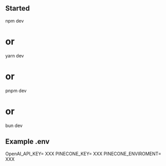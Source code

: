 
## Started

npm  dev
# or
yarn dev
# or
pnpm dev
# or
bun dev

## Example .env

OpenAI_API_KEY= XXX
PINECONE_KEY= XXX
PINECONE_ENVIROMENT= XXX



